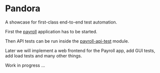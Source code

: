 # Pandora

A showcase for first-class end-to-end test automation.

First the [payroll](payroll/README.md) application has to be started.

Then API tests can be run inside the [payroll-api-test](payroll-api-test/README.md) module.

Later we will implement a web frontend for the Payroll app, add GUI tests, add load tests and many other things.

Work in progress ...
